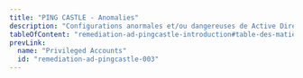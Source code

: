 ```yaml
---
title: "PING CASTLE - Anomalies"
description: "Configurations anormales et/ou dangereuses de Active Directory"
tableOfContent: "remediation-ad-pingcastle-introduction#table-des-matières"
prevLink:
  name: "Privileged Accounts"
  id: "remediation-ad-pingcastle-003"
---
```


